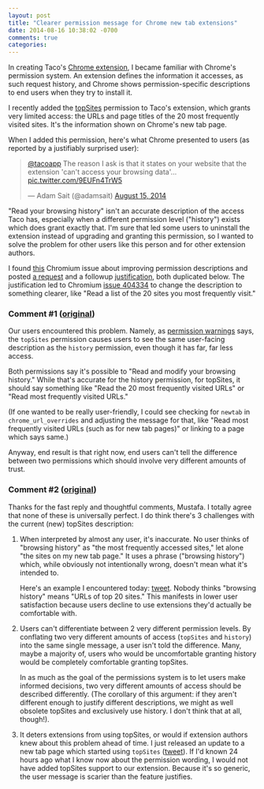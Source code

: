 ```yaml
---
layout: post
title: "Clearer permission message for Chrome new tab extensions"
date: 2014-08-16 10:38:02 -0700
comments: true
categories: 
---
```


In creating Taco's [Chrome extension](https://tacoapp.com/chrome), I
became familiar with Chrome's permission system. An extension defines
the information it accesses, as such request history, and Chrome shows
permission-specific descriptions to end users when they try to install
it.

I recently added the
[topSites](https://developer.chrome.com/extensions/topSites) permission
to Taco's extension, which grants very limited access: the URLs and page
titles of the 20 most frequently visited sites. It's the information
shown on Chrome's new tab page.

When I added this permission, here's what Chrome presented to users (as
reported by a justifiably surprised user):

<blockquote class="twitter-tweet" lang="en"><p><a href="https://twitter.com/tacoapp">@tacoapp</a> The reason I ask is that it states on your website that the extension &#39;can&#39;t access your browsing data&#39;… <a href="http://t.co/9EUFn4TrW5">pic.twitter.com/9EUFn4TrW5</a></p>&mdash; Adam Sait (@adamsait) <a href="https://twitter.com/adamsait/statuses/500257116566085632">August 15, 2014</a></blockquote>
<script async src="//platform.twitter.com/widgets.js" charset="utf-8"></script>

"Read your browsing history" isn't an accurate description of the access
Taco has, especially when a different permission level ("history")
exists which does grant exactly that. I'm sure that led some users to
uninstall the extension instead of upgrading and granting this
permission, so I wanted to solve the problem for other users like this
person and for other extension authors.

I found [this](https://code.google.com/p/chromium/issues/detail?id=362794)
Chromium issue about improving permission descriptions and posted 
[a request](https://code.google.com/p/chromium/issues/detail?id=362794#c15)
and a followup [justification](https://code.google.com/p/chromium/issues/detail?id=362794#c17),
both duplicated below. The justification led to Chromium 
[issue 404334](https://code.google.com/p/chromium/issues/detail?id=404334)
to change the description to something clearer, like "Read a list of the
20 sites you most frequently visit."

### Comment #1 ([original](https://code.google.com/p/chromium/issues/detail?id=362794#c15))

Our users encountered this problem. Namely, as
[permission warnings](https://developer.chrome.com/extensions/permission_warnings#warnings)
says, the `topSites` permission causes users to see the same user-facing
description as the `history` permission, even though it has far, far
less access.

Both permissions say it's possible to "Read and modify your browsing
history." While that's accurate for the history permission, for
topSites, it should say something like "Read the 20 most frequently
visited URLs" or "Read most frequently visited URLs."

(If one wanted to be really user-friendly, I could see checking for
`newtab` in `chrome_url_overrides` and adjusting the message for that,
like "Read most frequently visited URLs (such as for new tab pages)" or
linking to a page which says same.)

Anyway, end result is that right now, end users can't tell the
difference between two permissions which should involve very different
amounts of trust.

### Comment #2 ([original](https://code.google.com/p/chromium/issues/detail?id=362794#c17))

Thanks for the fast reply and thoughtful comments, Mustafa. I totally
agree that none of these is universally perfect. I do think there's 3
challenges with the current (new) topSites description:

1. When interpreted by almost any user, it's inaccurate. No user thinks
of "browsing history" as "the most frequently accessed sites," let alone
"the sites on my new tab page." It uses a phrase ("browsing history")
which, while obviously not intentionally wrong, doesn't mean what it's
intended to.

    Here's an example I encountered today: 
[tweet](https://twitter.com/adamsait/status/500242045701988353). Nobody
thinks "browsing history" means "URLs of top 20 sites." This manifests
in lower user satisfaction because users decline to use extensions
they'd actually be comfortable with.

2. Users can't differentiate between 2 very different permission levels.
By conflating two very different amounts of access (`topSites` and
`history`) into the same single message, a user isn't told the difference.
Many, maybe a majority of, users who would be uncomfortable granting
history would be completely comfortable granting topSites.

    In as much as the goal of the permissions system is to let users make
informed decisions, two very different amounts of access should be
described differently. (The corollary of this argument: if they aren't
different enough to justify different descriptions, we might as well
obsolete topSites and exclusively use history. I don't think that at
all, though!).

3. It deters extensions from using topSites, or would if extension authors 
knew about this problem ahead of time. I just released an update to a new 
tab page which started using `topSites`
([tweet](https://twitter.com/tacoapp/status/500268474560946177)). If I'd
known 24 hours ago what I know now about the permission wording, I would
not have added topSites support to our extension. Because it's so
generic, the user message is scarier than the feature justifies.
